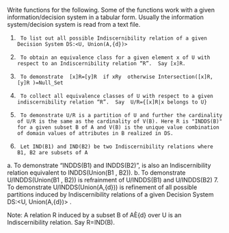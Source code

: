 Write functions for the following. Some of the functions work with a given information/decision system  in a tabular form. Usually the information system/decision system is read from a text file.
1.      To list out all possible Indiscernibility relation of a given Decision System DS:<U, Union(A,{d})>
2.      To obtain an equivalence class for a given element x of U with respect to an Indiscernibility relation “R”.  Say [x]R.  
3.      To demonstrate  [x]R=[y]R  if xRy  otherwise Intersection([x]R,[y]R )=Null_Set
4.      To collect all equivalence classes of U with respect to a given indiscernibility relation “R”.  Say  U/R={[x]R|x belongs to U}
5.      To demonstrate U/R is a partition of U and further the cardinality of U/R is the same as the cardinality of V(B). Here R is "INDDS(B)" for a given subset B of A and V(B) is the unique value combination of domain values of attributes in B realized in DS.
6.      Let IND(B1) and IND(B2) be two Indiscernibility relations where B1, B2 are subsets of A
a.      To demonstrate “INDDS(B1) and INDDS(B2)”,  is also an Indiscernibility relation equivalent to INDDS(Union(B1 , B2)).
b.      To demonstrate U/INDDS(Union(B1 , B2))  is refrainment of U/INDDS(B1) and U/INDDS(B2)
7.      To demonstrate U/INDDS(Union(A,{d})) is refinement of all possible partitions induced by Indiscernibility relations of a given Decision System DS:<U, Union(A,{d})> .
 
Note:  A relation  R  induced by a subset B of AÈ{d} over U is  an Indiscernibility relation.  Say R=IND(B).
